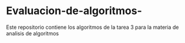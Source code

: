 # Evaluacion-de-algoritmos-
Este repositorio contiene los algoritmos de la tarea 3 para la materia de analisis de algoritmos 
